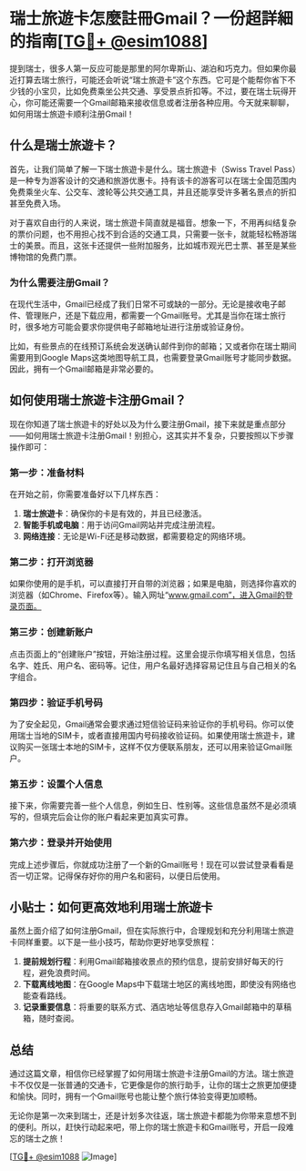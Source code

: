 # 瑞士旅遊卡怎麼註冊Gmail？一份超詳細的指南[[TG💪+ @esim1088](https://t.me/s/esim1088)]

提到瑞士，很多人第一反应可能是那里的阿尔卑斯山、湖泊和巧克力。但如果你最近打算去瑞士旅行，可能还会听说“瑞士旅遊卡”这个东西。它可是个能帮你省下不少钱的小宝贝，比如免费乘坐公共交通、享受景点折扣等。不过，要在瑞士玩得开心，你可能还需要一个Gmail邮箱来接收信息或者注册各种应用。今天就来聊聊，如何用瑞士旅遊卡顺利注册Gmail！

## 什么是瑞士旅遊卡？

首先，让我们简单了解一下瑞士旅遊卡是什么。瑞士旅遊卡（Swiss Travel Pass）是一种专为游客设计的交通和旅游优惠卡。持有该卡的游客可以在瑞士全国范围内免费乘坐火车、公交车、渡轮等公共交通工具，并且还能享受许多著名景点的折扣甚至免费入场。

对于喜欢自由行的人来说，瑞士旅遊卡简直就是福音。想象一下，不用再纠结复杂的票价问题，也不用担心找不到合适的交通工具，只需要一张卡，就能轻松畅游瑞士的美景。而且，这张卡还提供一些附加服务，比如城市观光巴士票、甚至是某些博物馆的免费门票。

### 为什么需要注册Gmail？

在现代生活中，Gmail已经成了我们日常不可或缺的一部分。无论是接收电子邮件、管理账户，还是下载应用，都需要一个Gmail账号。尤其是当你在瑞士旅行时，很多地方可能会要求你提供电子邮箱地址进行注册或验证身份。

比如，有些景点的在线预订系统会发送确认邮件到你的邮箱；又或者你在瑞士期间需要用到Google Maps这类地图导航工具，也需要登录Gmail账号才能同步数据。因此，拥有一个Gmail邮箱是非常必要的。

## 如何使用瑞士旅遊卡注册Gmail？

现在你知道了瑞士旅遊卡的好处以及为什么要注册Gmail，接下来就是重点部分——如何用瑞士旅遊卡注册Gmail！别担心，这其实并不复杂，只要按照以下步骤操作即可：

### 第一步：准备材料

在开始之前，你需要准备好以下几样东西：
1. **瑞士旅遊卡**：确保你的卡是有效的，并且已经激活。
2. **智能手机或电脑**：用于访问Gmail网站并完成注册流程。
3. **网络连接**：无论是Wi-Fi还是移动数据，都需要稳定的网络环境。

### 第二步：打开浏览器

如果你使用的是手机，可以直接打开自带的浏览器；如果是电脑，则选择你喜欢的浏览器（如Chrome、Firefox等）。输入网址“www.gmail.com”，进入Gmail的登录页面。

### 第三步：创建新账户

点击页面上的“创建账户”按钮，开始注册过程。这里会提示你填写相关信息，包括名字、姓氏、用户名、密码等。记住，用户名最好选择容易记住且与自己相关的名字组合。

### 第四步：验证手机号码

为了安全起见，Gmail通常会要求通过短信验证码来验证你的手机号码。你可以使用瑞士当地的SIM卡，或者直接用国内号码接收验证码。如果使用瑞士旅遊卡，建议购买一张瑞士本地的SIM卡，这样不仅方便联系朋友，还可以用来验证Gmail账户。

### 第五步：设置个人信息

接下来，你需要完善一些个人信息，例如生日、性别等。这些信息虽然不是必须填写的，但填完后会让你的账户看起来更加真实可靠。

### 第六步：登录并开始使用

完成上述步骤后，你就成功注册了一个新的Gmail账号！现在可以尝试登录看看是否一切正常。记得保存好你的用户名和密码，以便日后使用。

## 小贴士：如何更高效地利用瑞士旅遊卡

虽然上面介绍了如何注册Gmail，但在实际旅行中，合理规划和充分利用瑞士旅遊卡同样重要。以下是一些小技巧，帮助你更好地享受旅程：

1. **提前规划行程**：利用Gmail邮箱接收景点的预约信息，提前安排好每天的行程，避免浪费时间。
2. **下载离线地图**：在Google Maps中下载瑞士地区的离线地图，即使没有网络也能查看路线。
3. **记录重要信息**：将重要的联系方式、酒店地址等信息存入Gmail邮箱中的草稿箱，随时查阅。

## 总结

通过这篇文章，相信你已经掌握了如何用瑞士旅遊卡注册Gmail的方法。瑞士旅遊卡不仅仅是一张普通的交通卡，它更像是你的旅行助手，让你的瑞士之旅更加便捷和愉快。同时，拥有一个Gmail账号也能让整个旅行体验变得更加顺畅。

无论你是第一次来到瑞士，还是计划多次往返，瑞士旅遊卡都能为你带来意想不到的便利。所以，赶快行动起来吧，带上你的瑞士旅遊卡和Gmail账号，开启一段难忘的瑞士之旅！

[[TG💪+ @esim1088](https://t.me/s/esim1088) ![Image](https://i.postimg.cc/4NQfJmqS/Snipaste-2025-05-13-00-14-12.png)]